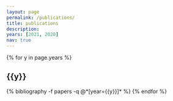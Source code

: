 ```yaml
---
layout: page
permalink: /publications/
title: publications
description: 
years: [2021, 2020]
nav: true
---
```

[//]: # (Make sure to include the year in each .bib entry)

<div class="publications">

{% for y in page.years %}
  <h2 class="year">{{y}}</h2>
  {% bibliography -f papers -q @*[year={{y}}]* %}
{% endfor %}

</div>
